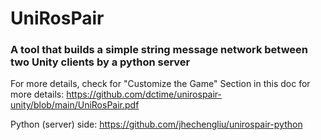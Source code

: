 # UniRosPair
### A tool that builds a simple string message network between two Unity clients by a python server
For more details, check for "Customize the Game" Section in this doc for more details: 
https://github.com/dctime/unirospair-unity/blob/main/UniRosPair.pdf

Python (server) side: 
https://github.com/jhechengliu/unirospair-python
